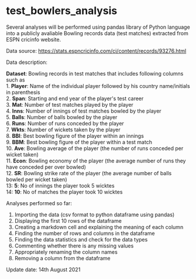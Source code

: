 # test_bowlers_analysis
Several analyses will be performed using pandas library of Python language into a publicly avaliable Bowling records data (test matches) extracted from ESPN cricinfo website.

Data source: https://stats.espncricinfo.com/ci/content/records/93276.html

Data description:

**Dataset**: Bowling records in test matches that includes following columns such as
<br>1. **Player**: Name of the individual player followed by his country name/initials in parenthesis
<br>2. **Span**: Starting and end year of the player's test career
<br>3. **Mat**: Number of test matches played by the player
<br>4. **Inns**: Number of innings of test matches bowled by the player
<br>5. **Balls**: Number of balls bowled by the player
<br>6. **Runs**: Number of runs conceded by the player
<br>7. **Wkts**: Number of wickets taken by the player
<br>8. **BBI**: Best bowling figure of the player within an innings
<br>9. **BBM**: Best bowling figure of the player within a test match
<br>10. **Ave**: Bowling average of the player (the number of runs conceded per wicket taken)
<br>11. **Econ**: Bowling economy of the player (the average number of runs they have conceded per over bowled)
<br>12. **SR**: Bowling strike rate of the player (the average number of balls bowled per wicket taken)
<br> 13: **5**: No of innings the player took 5 wicktes
<br>14: **10**: No of matches the player took 10 wicktes

Analyses performed so far:
1. Importing the data (csv format to python dataframe using pandas)
2. Displaying the first 10 rows of the dataframe
3. Creating a markdown cell and explaining the meaning of each column
4. Finding the number of rows and columns in the dataframe
5. Finding the data statistics and check for the data types
6. Commenting whether there is any missing values
7. Appropriately renaming the column names 
8. Removing a column from the dataframe

Update date: 14th August 2021
